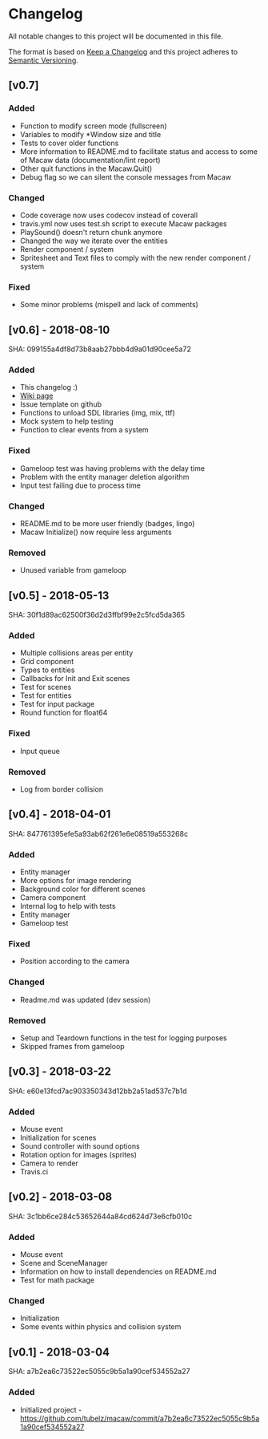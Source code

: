 # Changelog
All notable changes to this project will be documented in this file.

The format is based on [Keep a Changelog](http://keepachangelog.com/en/1.0.0/)
and this project adheres to [Semantic Versioning](http://semver.org/spec/v2.0.0.html).

## [v0.7]
### Added
- Function to modify screen mode (fullscreen)
- Variables to modify *Window size and title
- Tests to cover older functions
- More information to README.md to facilitate status and access to some of Macaw data (documentation/lint report)
- Other quit functions in the Macaw.Quit()
- Debug flag so we can silent the console messages from Macaw

### Changed
- Code coverage now uses codecov instead of coverall
- travis.yml now uses test.sh script to execute Macaw packages
- PlaySound() doesn't return chunk anymore
- Changed the way we iterate over the entities
- Render component / system
- Spritesheet and Text files to comply with the new render component / system

### Fixed
- Some minor problems (mispell and lack of comments)

## [v0.6] - 2018-08-10
SHA: 099155a4df8d73b8aab27bbb4d9a01d90cee5a72
### Added
- This changelog :)
- [Wiki page](https://github.com/tubelz/macaw/wiki)
- Issue template on github
- Functions to unload SDL libraries (img, mix, ttf)
- Mock system to help testing
- Function to clear events from a system

### Fixed
- Gameloop test was having problems with the delay time
- Problem with the entity manager deletion algorithm
- Input test failing due to process time

### Changed
- README.md to be more user friendly (badges, lingo)
- Macaw Initialize() now require less arguments

### Removed
- Unused variable from gameloop

## [v0.5] - 2018-05-13
SHA: 30f1d89ac62500f36d2d3ffbf99e2c5fcd5da365
### Added
- Multiple collisions areas per entity
- Grid component
- Types to entities
- Callbacks for Init and Exit scenes
- Test for scenes
- Test for entities
- Test for input package
- Round function for float64

### Fixed
- Input queue

### Removed
- Log from border collision


## [v0.4] - 2018-04-01
SHA: 847761395efe5a93ab62f261e6e08519a553268c
### Added
- Entity manager
- More options for image rendering
- Background color for different scenes
- Camera component
- Internal log to help with tests
- Entity manager
- Gameloop test

### Fixed
- Position according to the camera

### Changed
- Readme.md was updated (dev session)

### Removed
- Setup and Teardown functions in the test for logging purposes
- Skipped frames from gameloop

## [v0.3] - 2018-03-22
SHA: e60e13fcd7ac903350343d12bb2a51ad537c7b1d
### Added
- Mouse event
- Initialization for scenes
- Sound controller with sound options
- Rotation option for images (sprites)
- Camera to render
- Travis.ci 

## [v0.2] - 2018-03-08 
SHA: 3c1bb6ce284c53652644a84cd624d73e6cfb010c 
### Added
- Mouse event
- Scene and SceneManager
- Information on how to install dependencies on README.md
- Test for math package

### Changed
- Initialization
- Some events within physics and collision system

## [v0.1] - 2018-03-04
SHA: a7b2ea6c73522ec5055c9b5a1a90cef534552a27 
### Added
- Initialized project - https://github.com/tubelz/macaw/commit/a7b2ea6c73522ec5055c9b5a1a90cef534552a27

[Unreleased]: https://github.com/tubelz/macaw/compare/v0.6...HEAD
[0.6]: https://github.com/tubelz/macaw/compare/v0.5...v0.6
[0.5]: https://github.com/tubelz/macaw/compare/v0.4...v0.5
[0.4]: https://github.com/tubelz/macaw/compare/v0.3...v0.4
[0.3]: https://github.com/tubelz/macaw/compare/v0.2...v0.3
[0.2]: https://github.com/tubelz/macaw/compare/v0.1...v0.2